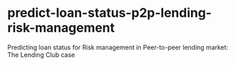 # predict-loan-status-p2p-lending-risk-management
Predicting loan status for Risk management in Peer-to-peer lending market: The Lending Club case
